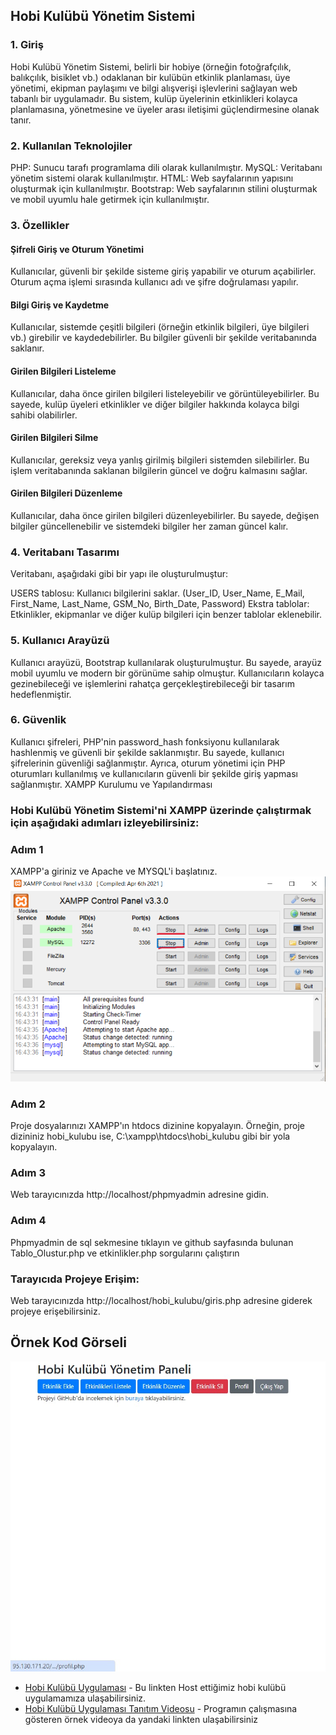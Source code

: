 ## Hobi Kulübü Yönetim Sistemi
### 1. Giriş
Hobi Kulübü Yönetim Sistemi, belirli bir hobiye (örneğin fotoğrafçılık, balıkçılık, bisiklet vb.) odaklanan bir kulübün etkinlik planlaması, üye yönetimi, ekipman paylaşımı ve bilgi alışverişi işlevlerini sağlayan web tabanlı bir uygulamadır.
Bu sistem, kulüp üyelerinin etkinlikleri kolayca planlamasına, yönetmesine ve üyeler arası iletişimi güçlendirmesine olanak tanır.

### 2. Kullanılan Teknolojiler
PHP: Sunucu tarafı programlama dili olarak kullanılmıştır.
MySQL: Veritabanı yönetim sistemi olarak kullanılmıştır.
HTML: Web sayfalarının yapısını oluşturmak için kullanılmıştır.
Bootstrap: Web sayfalarının stilini oluşturmak ve mobil uyumlu hale getirmek için kullanılmıştır.

### 3. Özellikler
#### Şifreli Giriş ve Oturum Yönetimi
Kullanıcılar, güvenli bir şekilde sisteme giriş yapabilir ve oturum açabilirler. Oturum açma işlemi sırasında kullanıcı adı ve şifre doğrulaması yapılır.

#### Bilgi Giriş ve Kaydetme
Kullanıcılar, sistemde çeşitli bilgileri (örneğin etkinlik bilgileri, üye bilgileri vb.) girebilir ve kaydedebilirler. Bu bilgiler güvenli bir şekilde veritabanında saklanır.

#### Girilen Bilgileri Listeleme
Kullanıcılar, daha önce girilen bilgileri listeleyebilir ve görüntüleyebilirler. Bu sayede, kulüp üyeleri etkinlikler ve diğer bilgiler hakkında kolayca bilgi sahibi olabilirler.

#### Girilen Bilgileri Silme
Kullanıcılar, gereksiz veya yanlış girilmiş bilgileri sistemden silebilirler. Bu işlem veritabanında saklanan bilgilerin güncel ve doğru kalmasını sağlar.

#### Girilen Bilgileri Düzenleme
Kullanıcılar, daha önce girilen bilgileri düzenleyebilirler. Bu sayede, değişen bilgiler güncellenebilir ve sistemdeki bilgiler her zaman güncel kalır.

### 4. Veritabanı Tasarımı
Veritabanı, aşağıdaki gibi bir yapı ile oluşturulmuştur:

USERS tablosu: Kullanıcı bilgilerini saklar. (User_ID, User_Name, E_Mail, First_Name, Last_Name, GSM_No, Birth_Date, Password)
Ekstra tablolar: Etkinlikler, ekipmanlar ve diğer kulüp bilgileri için benzer tablolar eklenebilir.

### 5. Kullanıcı Arayüzü
Kullanıcı arayüzü, Bootstrap kullanılarak oluşturulmuştur. Bu sayede, arayüz mobil uyumlu ve modern bir görünüme sahip olmuştur.
Kullanıcıların kolayca gezinebileceği ve işlemlerini rahatça gerçekleştirebileceği bir tasarım hedeflenmiştir.

### 6. Güvenlik
Kullanıcı şifreleri, PHP'nin password_hash fonksiyonu kullanılarak hashlenmiş ve güvenli bir şekilde saklanmıştır. Bu sayede, kullanıcı şifrelerinin güvenliği sağlanmıştır.
Ayrıca, oturum yönetimi için PHP oturumları kullanılmış ve kullanıcıların güvenli bir şekilde giriş yapması sağlanmıştır.
XAMPP Kurulumu ve Yapılandırması

### Hobi Kulübü Yönetim Sistemi'ni XAMPP üzerinde çalıştırmak için aşağıdaki adımları izleyebilirsiniz:
### Adım 1
XAMPP'a giriniz ve Apache ve MYSQL'i başlatınız.
![](/Veri_Tabanina_Erisim/1.png)

### Adım 2
Proje dosyalarınızı XAMPP'ın htdocs dizinine kopyalayın. Örneğin, proje dizininiz hobi_kulubu ise, C:\xampp\htdocs\hobi_kulubu gibi bir yola kopyalayın.

### Adım 3 
Web tarayıcınızda http://localhost/phpmyadmin adresine gidin.

### Adım 4 
Phpmyadmin de sql sekmesine tıklayın ve github sayfasında bulunan Tablo_Olustur.php ve etkinlikler.php sorgularını çalıştırın 



### Tarayıcıda Projeye Erişim:
Web tarayıcınızda http://localhost/hobi_kulubu/giris.php adresine giderek projeye erişebilirsiniz.
## Örnek Kod Görseli
![](Ornek_Kod_Gorseli.jpg)

* [Hobi Kulübü Uygulaması](http://95.130.171.20/~st22360859041/giris.php) - Bu linkten Host ettiğimiz hobi kulübü uygulamamıza ulaşabilirsiniz.
* [Hobi Kulübü Uygulaması Tanıtım Videosu](https://www.youtube.com/watch?v=pcRtn8Rx_kk&t=6s) - Programın çalışmasına gösteren örnek videoya da yandaki linkten ulaşabilirsiniz
